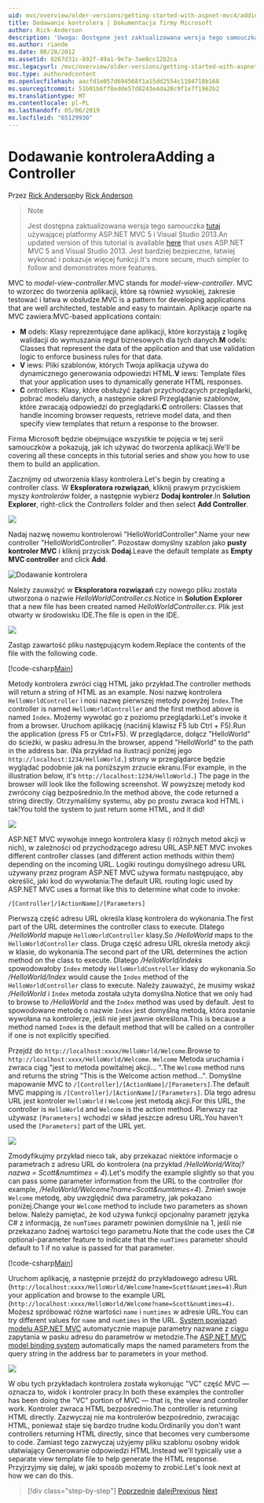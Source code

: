 ```yaml
---
uid: mvc/overview/older-versions/getting-started-with-aspnet-mvc4/adding-a-controller
title: Dodawanie kontrolera | Dokumentacja firmy Microsoft
author: Rick-Anderson
description: 'Uwaga: Dostępne jest zaktualizowana wersja tego samouczka, która korzysta z platformy ASP.NET MVC 5 i Visual Studio 2013. Jest bardziej bezpieczne, łatwiej stosować i pokaz...'
ms.author: riande
ms.date: 08/28/2012
ms.assetid: 0267d31c-892f-49a1-9e7a-3ae8cc12b2ca
msc.legacyurl: /mvc/overview/older-versions/getting-started-with-aspnet-mvc4/adding-a-controller
msc.type: authoredcontent
ms.openlocfilehash: aacfd1e057d694568f1a15dd2554c1104718b168
ms.sourcegitcommit: 51b01b6ff8edde57d8243e4da28c9f1e7f1962b2
ms.translationtype: MT
ms.contentlocale: pl-PL
ms.lasthandoff: 05/06/2019
ms.locfileid: "65129930"
---
```

# <a name="adding-a-controller"></a><span data-ttu-id="d13d1-104">Dodawanie kontrolera</span><span class="sxs-lookup"><span data-stu-id="d13d1-104">Adding a Controller</span></span>

<span data-ttu-id="d13d1-105">Przez [Rick Anderson]((https://twitter.com/RickAndMSFT))</span><span class="sxs-lookup"><span data-stu-id="d13d1-105">by [Rick Anderson]((https://twitter.com/RickAndMSFT))</span></span>

> > [!NOTE]
> > <span data-ttu-id="d13d1-106">Jest dostępna zaktualizowana wersja tego samouczka [tutaj](../../getting-started/introduction/getting-started.md) używającej platformy ASP.NET MVC 5 i Visual Studio 2013.</span><span class="sxs-lookup"><span data-stu-id="d13d1-106">An updated version of this tutorial is available [here](../../getting-started/introduction/getting-started.md) that uses ASP.NET MVC 5 and Visual Studio 2013.</span></span> <span data-ttu-id="d13d1-107">Jest bardziej bezpieczne, łatwiej wykonać i pokazuje więcej funkcji.</span><span class="sxs-lookup"><span data-stu-id="d13d1-107">It's more secure, much simpler to follow and demonstrates more features.</span></span>

<span data-ttu-id="d13d1-108">MVC to *model-view-controller*.</span><span class="sxs-lookup"><span data-stu-id="d13d1-108">MVC stands for *model-view-controller*.</span></span> <span data-ttu-id="d13d1-109">MVC to wzorzec do tworzenia aplikacji, które są również wysokiej, zakresie testować i łatwa w obsłudze.</span><span class="sxs-lookup"><span data-stu-id="d13d1-109">MVC is a pattern for developing applications that are well architected, testable and easy to maintain.</span></span> <span data-ttu-id="d13d1-110">Aplikacje oparte na MVC zawiera:</span><span class="sxs-lookup"><span data-stu-id="d13d1-110">MVC-based applications contain:</span></span>

- <span data-ttu-id="d13d1-111">**M** odels: Klasy reprezentujące dane aplikacji, które korzystają z logikę walidacji do wymuszania reguł biznesowych dla tych danych.</span><span class="sxs-lookup"><span data-stu-id="d13d1-111">**M** odels: Classes that represent the data of the application and that use validation logic to enforce business rules for that data.</span></span>
- <span data-ttu-id="d13d1-112">**V** iews: Pliki szablonów, których Twoja aplikacja używa do dynamicznego generowania odpowiedzi HTML.</span><span class="sxs-lookup"><span data-stu-id="d13d1-112">**V** iews: Template files that your application uses to dynamically generate HTML responses.</span></span>
- <span data-ttu-id="d13d1-113">**C** ontrollers: Klasy, które obsłużyć żądań przychodzących przeglądarki, pobrać modelu danych, a następnie określ Przeglądanie szablonów, które zwracają odpowiedzi do przeglądarki.</span><span class="sxs-lookup"><span data-stu-id="d13d1-113">**C** ontrollers: Classes that handle incoming browser requests, retrieve model data, and then specify view templates that return a response to the browser.</span></span>

<span data-ttu-id="d13d1-114">Firma Microsoft będzie obejmujące wszystkie te pojęcia w tej serii samouczków a pokazują, jak ich używać do tworzenia aplikacji.</span><span class="sxs-lookup"><span data-stu-id="d13d1-114">We'll be covering all these concepts in this tutorial series and show you how to use them to build an application.</span></span>

<span data-ttu-id="d13d1-115">Zacznijmy od utworzenia klasy kontrolera.</span><span class="sxs-lookup"><span data-stu-id="d13d1-115">Let's begin by creating a controller class.</span></span> <span data-ttu-id="d13d1-116">W **Eksploratora rozwiązań**, kliknij prawym przyciskiem myszy *kontrolerów* folder, a następnie wybierz **Dodaj kontroler**.</span><span class="sxs-lookup"><span data-stu-id="d13d1-116">In **Solution Explorer**, right-click the *Controllers* folder and then select **Add Controller**.</span></span>

![](adding-a-controller/_static/image1.png)

<span data-ttu-id="d13d1-117">Nadaj nazwę nowemu kontrolerowi &quot;HelloWorldController&quot;.</span><span class="sxs-lookup"><span data-stu-id="d13d1-117">Name your new controller &quot;HelloWorldController&quot;.</span></span> <span data-ttu-id="d13d1-118">Pozostaw domyślny szablon jako **pusty kontroler MVC** i kliknij przycisk **Dodaj**.</span><span class="sxs-lookup"><span data-stu-id="d13d1-118">Leave the default template as **Empty MVC controller** and click **Add**.</span></span>

![Dodawanie kontrolera](adding-a-controller/_static/image2.png)

<span data-ttu-id="d13d1-120">Należy zauważyć w **Eksploratora rozwiązań** czy nowego pliku została utworzona o nazwie *HelloWorldController.cs*.</span><span class="sxs-lookup"><span data-stu-id="d13d1-120">Notice in **Solution Explorer** that a new file has been created named *HelloWorldController.cs*.</span></span> <span data-ttu-id="d13d1-121">Plik jest otwarty w środowisku IDE.</span><span class="sxs-lookup"><span data-stu-id="d13d1-121">The file is open in the IDE.</span></span>

![](adding-a-controller/_static/image3.png)

<span data-ttu-id="d13d1-122">Zastąp zawartość pliku następującym kodem.</span><span class="sxs-lookup"><span data-stu-id="d13d1-122">Replace the contents of the file with the following code.</span></span>

[!code-csharp[Main](adding-a-controller/samples/sample1.cs)]

<span data-ttu-id="d13d1-123">Metody kontrolera zwróci ciąg HTML jako przykład.</span><span class="sxs-lookup"><span data-stu-id="d13d1-123">The controller methods will return a string of HTML as an example.</span></span> <span data-ttu-id="d13d1-124">Nosi nazwę kontrolera `HelloWorldController` i nosi nazwę pierwszej metody powyżej `Index`.</span><span class="sxs-lookup"><span data-stu-id="d13d1-124">The controller is named `HelloWorldController` and the first method above is named `Index`.</span></span> <span data-ttu-id="d13d1-125">Możemy wywołać go z poziomu przeglądarki.</span><span class="sxs-lookup"><span data-stu-id="d13d1-125">Let's invoke it from a browser.</span></span> <span data-ttu-id="d13d1-126">Uruchom aplikację (naciśnij klawisz F5 lub Ctrl + F5).</span><span class="sxs-lookup"><span data-stu-id="d13d1-126">Run the application (press F5 or Ctrl+F5).</span></span> <span data-ttu-id="d13d1-127">W przeglądarce, dołącz &quot;HelloWorld&quot; do ścieżki, w pasku adresu.</span><span class="sxs-lookup"><span data-stu-id="d13d1-127">In the browser, append &quot;HelloWorld&quot; to the path in the address bar.</span></span> <span data-ttu-id="d13d1-128">(Na przykład na ilustracji poniżej jego `http://localhost:1234/HelloWorld.`) strony w przeglądarce będzie wyglądać podobnie jak na poniższym zrzucie ekranu.</span><span class="sxs-lookup"><span data-stu-id="d13d1-128">(For example, in the illustration below, it's `http://localhost:1234/HelloWorld.`) The page in the browser will look like the following screenshot.</span></span> <span data-ttu-id="d13d1-129">W powyższej metody kod zwrócony ciąg bezpośrednio.</span><span class="sxs-lookup"><span data-stu-id="d13d1-129">In the method above, the code returned a string directly.</span></span> <span data-ttu-id="d13d1-130">Otrzymaliśmy systemu, aby po prostu zwraca kod HTML i tak!</span><span class="sxs-lookup"><span data-stu-id="d13d1-130">You told the system to just return some HTML, and it did!</span></span>

![](adding-a-controller/_static/image4.png)

<span data-ttu-id="d13d1-131">ASP.NET MVC wywołuje innego kontrolera klasy (i różnych metod akcji w nich), w zależności od przychodzącego adresu URL.</span><span class="sxs-lookup"><span data-stu-id="d13d1-131">ASP.NET MVC invokes different controller classes (and different action methods within them) depending on the incoming URL.</span></span> <span data-ttu-id="d13d1-132">Logiki routingu domyślnego adresu URL używany przez program ASP.NET MVC używa formatu następująco, aby określić, jaki kod do wywołania:</span><span class="sxs-lookup"><span data-stu-id="d13d1-132">The default URL routing logic used by ASP.NET MVC uses a format like this to determine what code to invoke:</span></span>

`/[Controller]/[ActionName]/[Parameters]`

<span data-ttu-id="d13d1-133">Pierwszą część adresu URL określa klasę kontrolera do wykonania.</span><span class="sxs-lookup"><span data-stu-id="d13d1-133">The first part of the URL determines the controller class to execute.</span></span> <span data-ttu-id="d13d1-134">Dlatego */HelloWorld* mapuje `HelloWorldController` klasy.</span><span class="sxs-lookup"><span data-stu-id="d13d1-134">So */HelloWorld* maps to the `HelloWorldController` class.</span></span> <span data-ttu-id="d13d1-135">Druga część adresu URL określa metody akcji w klasie, do wykonania.</span><span class="sxs-lookup"><span data-stu-id="d13d1-135">The second part of the URL determines the action method on the class to execute.</span></span> <span data-ttu-id="d13d1-136">Dlatego */HelloWorld/indeks* spowodowałoby `Index` metody `HelloWorldController` klasy do wykonania.</span><span class="sxs-lookup"><span data-stu-id="d13d1-136">So */HelloWorld/Index* would cause the `Index` method of the `HelloWorldController` class to execute.</span></span> <span data-ttu-id="d13d1-137">Należy zauważyć, że musimy wskaż */HelloWorld* i `Index` metoda została użyta domyślna.</span><span class="sxs-lookup"><span data-stu-id="d13d1-137">Notice that we only had to browse to */HelloWorld* and the `Index` method was used by default.</span></span> <span data-ttu-id="d13d1-138">Jest to spowodowane metodę o nazwie `Index` jest domyślną metodą, która zostanie wywołana na kontrolerze, jeśli nie jest jawnie określona.</span><span class="sxs-lookup"><span data-stu-id="d13d1-138">This is because a method named `Index` is the default method that will be called on a controller if one is not explicitly specified.</span></span>

<span data-ttu-id="d13d1-139">Przejdź do `http://localhost:xxxx/HelloWorld/Welcome`.</span><span class="sxs-lookup"><span data-stu-id="d13d1-139">Browse to `http://localhost:xxxx/HelloWorld/Welcome`.</span></span> <span data-ttu-id="d13d1-140">`Welcome` Metoda uruchamia i zwraca ciąg &quot;jest to metoda powitalnej akcji... &quot;.</span><span class="sxs-lookup"><span data-stu-id="d13d1-140">The `Welcome` method runs and returns the string &quot;This is the Welcome action method...&quot;.</span></span> <span data-ttu-id="d13d1-141">Domyślne mapowanie MVC to `/[Controller]/[ActionName]/[Parameters]`.</span><span class="sxs-lookup"><span data-stu-id="d13d1-141">The default MVC mapping is `/[Controller]/[ActionName]/[Parameters]`.</span></span> <span data-ttu-id="d13d1-142">Dla tego adresu URL jest kontroler `HelloWorld` i `Welcome` jest metodą akcji.</span><span class="sxs-lookup"><span data-stu-id="d13d1-142">For this URL, the controller is `HelloWorld` and `Welcome` is the action method.</span></span> <span data-ttu-id="d13d1-143">Pierwszy raz używasz `[Parameters]` wchodzi w skład jeszcze adresu URL.</span><span class="sxs-lookup"><span data-stu-id="d13d1-143">You haven't used the `[Parameters]` part of the URL yet.</span></span>

![](adding-a-controller/_static/image5.png)

<span data-ttu-id="d13d1-144">Zmodyfikujmy przykład nieco tak, aby przekazać niektóre informacje o parametrach z adresu URL do kontrolera (na przykład */HelloWorld/Witaj? nazwa = Scott&amp;numtimes = 4*).</span><span class="sxs-lookup"><span data-stu-id="d13d1-144">Let's modify the example slightly so that you can pass some parameter information from the URL to the controller (for example, */HelloWorld/Welcome?name=Scott&amp;numtimes=4*).</span></span> <span data-ttu-id="d13d1-145">Zmień swoje `Welcome` metodę, aby uwzględnić dwa parametry, jak pokazano poniżej.</span><span class="sxs-lookup"><span data-stu-id="d13d1-145">Change your `Welcome` method to include two parameters as shown below.</span></span> <span data-ttu-id="d13d1-146">Należy pamiętać, że kod używa funkcji opcjonalny parametr języka C# z informacją, że `numTimes` parametr powinien domyślnie na 1, jeśli nie przekazano żadnej wartości tego parametru.</span><span class="sxs-lookup"><span data-stu-id="d13d1-146">Note that the code uses the C# optional-parameter feature to indicate that the `numTimes` parameter should default to 1 if no value is passed for that parameter.</span></span>

[!code-csharp[Main](adding-a-controller/samples/sample2.cs)]

<span data-ttu-id="d13d1-147">Uruchom aplikację, a następnie przejdź do przykładowego adresu URL (`http://localhost:xxxx/HelloWorld/Welcome?name=Scott&numtimes=4)`.</span><span class="sxs-lookup"><span data-stu-id="d13d1-147">Run your application and browse to the example URL (`http://localhost:xxxx/HelloWorld/Welcome?name=Scott&numtimes=4)`.</span></span> <span data-ttu-id="d13d1-148">Możesz spróbować różne wartości `name` i `numtimes` w adresie URL.</span><span class="sxs-lookup"><span data-stu-id="d13d1-148">You can try different values for `name` and `numtimes` in the URL.</span></span> <span data-ttu-id="d13d1-149">[System powiązań modelu ASP.NET MVC](http://odetocode.com/Blogs/scott/archive/2009/04/27/6-tips-for-asp-net-mvc-model-binding.aspx) automatycznie mapuje parametry nazwane z ciągu zapytania w pasku adresu do parametrów w metodzie.</span><span class="sxs-lookup"><span data-stu-id="d13d1-149">The [ASP.NET MVC model binding system](http://odetocode.com/Blogs/scott/archive/2009/04/27/6-tips-for-asp-net-mvc-model-binding.aspx) automatically maps the named parameters from the query string in the address bar to parameters in your method.</span></span>

![](adding-a-controller/_static/image6.png)

<span data-ttu-id="d13d1-150">W obu tych przykładach kontrolera została wykonując &quot;VC&quot; część MVC — oznacza to, widok i kontroler pracy.</span><span class="sxs-lookup"><span data-stu-id="d13d1-150">In both these examples the controller has been doing the &quot;VC&quot; portion of MVC — that is, the view and controller work.</span></span> <span data-ttu-id="d13d1-151">Kontroler zwraca HTML bezpośrednio.</span><span class="sxs-lookup"><span data-stu-id="d13d1-151">The controller is returning HTML directly.</span></span> <span data-ttu-id="d13d1-152">Zazwyczaj nie ma kontrolerów bezpośrednio, zwracając HTML, ponieważ staje się bardzo trudne kodu.</span><span class="sxs-lookup"><span data-stu-id="d13d1-152">Ordinarily you don't want controllers returning HTML directly, since that becomes very cumbersome to code.</span></span> <span data-ttu-id="d13d1-153">Zamiast tego zazwyczaj użyjemy pliku szablonu osobny widok ułatwiający Generowanie odpowiedzi HTML.</span><span class="sxs-lookup"><span data-stu-id="d13d1-153">Instead we'll typically use a separate view template file to help generate the HTML response.</span></span> <span data-ttu-id="d13d1-154">Przyjrzyjmy się dalej, w jaki sposób możemy to zrobić.</span><span class="sxs-lookup"><span data-stu-id="d13d1-154">Let's look next at how we can do this.</span></span>

> [!div class="step-by-step"]
> <span data-ttu-id="d13d1-155">[Poprzednie](intro-to-aspnet-mvc-4.md)
> [dalej](adding-a-view.md)</span><span class="sxs-lookup"><span data-stu-id="d13d1-155">[Previous](intro-to-aspnet-mvc-4.md)
[Next](adding-a-view.md)</span></span>
